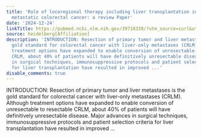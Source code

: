 ```yaml
---
title: 'Role of locoregional therapy including liver transplantation in liver-only
  metastatic colorectal cancer: a review Paper'
date: '2024-12-24'
linkTitle: https://pubmed.ncbi.nlm.nih.gov/39718339/?utm_source=curl&utm_medium=rss&utm_campaign=pubmed-2&utm_content=1FakS-2QOkCT8HsMOQP1bCRQ4YzyumYOmxmF0moLsQ3dFB1E9V&fc=20220326224207&ff=20241225170611&v=2.18.0.post9+e462414
source: heidelberg[Affiliation]
description: 'INTRODUCTION: Resection of primary tumor and liver metastases is the
  gold standard for colorectal cancer with liver-only metastases (CRLM). Although
  treatment options have expanded to enable conversion of unresectable to resectable
  CRLM, about 40% of patients will have definitively unresectable disease. Major advances
  in surgical techniques, immunosuppressive protocols and patient selection criteria
  for liver transplantation have resulted in improved ...'
disable_comments: true
---
```

INTRODUCTION: Resection of primary tumor and liver metastases is the gold standard for colorectal cancer with liver-only metastases (CRLM). Although treatment options have expanded to enable conversion of unresectable to resectable CRLM, about 40% of patients will have definitively unresectable disease. Major advances in surgical techniques, immunosuppressive protocols and patient selection criteria for liver transplantation have resulted in improved ...